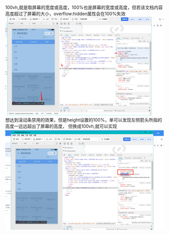 100vh,就是取屏幕的宽度或高度，100%也是屏幕的宽度或高度，但若该文档内容高度超过了屏幕的大小，overflow:hidden属性会在100%失效
![alt text](./images/100per.png)
想达到滚动条禁用的效果，但是height设置的100%，单可以发现左侧箭头所指的高度一远远超出了屏幕的高度，
但换成100vh,就可以实现
![alt text](./images/100per1.png)